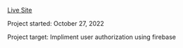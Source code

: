<a href='https://green-education.netlify.app/'>Live Site</a>

Project started: October 27, 2022

Project target: Impliment user authorization using firebase
